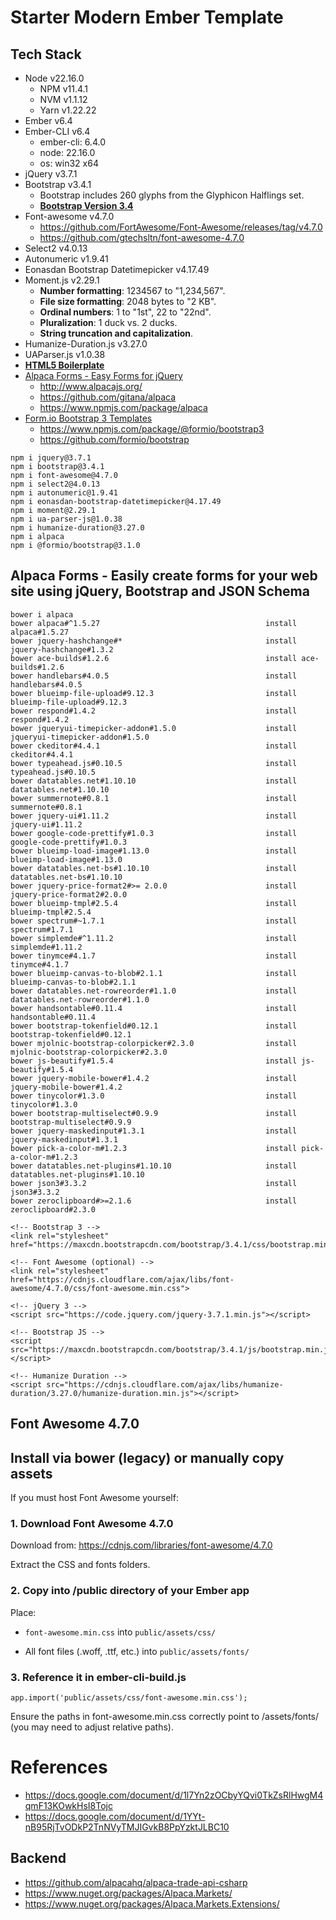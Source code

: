 # Starter Modern Ember Template

## Tech Stack
+ Node v22.16.0
  + NPM v11.4.1
  + NVM v1.1.12
  + Yarn v1.22.22
+ Ember v6.4
+ Ember-CLI v6.4
  + ember-cli: 6.4.0
  + node: 22.16.0
  + os: win32 x64
+ jQuery v3.7.1
+ Bootstrap v3.4.1
  + Bootstrap includes 260 glyphs from the Glyphicon Halflings set.
  + [**Bootstrap Version 3.4**](https://getbootstrap.com/docs/3.4/)
+ Font-awesome v4.7.0
  + https://github.com/FortAwesome/Font-Awesome/releases/tag/v4.7.0
  + https://github.com/gtechsltn/font-awesome-4.7.0
+ Select2 v4.0.13
+ Autonumeric v1.9.41
+ Eonasdan Bootstrap Datetimepicker v4.17.49
+ Moment.js v2.29.1
  + **Number formatting**: 1234567 to "1,234,567".
  + **File size formatting**: 2048 bytes to "2 KB".
  + **Ordinal numbers**: 1 to "1st", 22 to "22nd".
  + **Pluralization**: 1 duck vs. 2 ducks.
  + **String truncation and capitalization**.
+ Humanize-Duration.js v3.27.0
+ UAParser.js v1.0.38
+ [**HTML5 Boilerplate**](https://github.com/h5bp/html5-boilerplate/)
+ [Alpaca Forms - Easy Forms for jQuery](https://www.npmjs.com/package/alpaca)
  + http://www.alpacajs.org/
  + https://github.com/gitana/alpaca
  + https://www.npmjs.com/package/alpaca
+ [Form.io Bootstrap 3 Templates](https://github.com/formio/bootstrap)
  + https://www.npmjs.com/package/@formio/bootstrap3
  + https://github.com/formio/bootstrap

```
npm i jquery@3.7.1
npm i bootstrap@3.4.1
npm i font-awesome@4.7.0
npm i select2@4.0.13
npm i autonumeric@1.9.41
npm i eonasdan-bootstrap-datetimepicker@4.17.49
npm i moment@2.29.1
npm i ua-parser-js@1.0.38
npm i humanize-duration@3.27.0
npm i alpaca
npm i @formio/bootstrap@3.1.0
```

## Alpaca Forms - Easily create forms for your web site using jQuery, Bootstrap and JSON Schema

```
bower i alpaca
bower alpaca#^1.5.27                                     install alpaca#1.5.27
bower jquery-hashchange#*                                install jquery-hashchange#1.3.2
bower ace-builds#1.2.6                                   install ace-builds#1.2.6
bower handlebars#4.0.5                                   install handlebars#4.0.5
bower blueimp-file-upload#9.12.3                         install blueimp-file-upload#9.12.3
bower respond#1.4.2                                      install respond#1.4.2
bower jqueryui-timepicker-addon#1.5.0                    install jqueryui-timepicker-addon#1.5.0
bower ckeditor#4.4.1                                     install ckeditor#4.4.1
bower typeahead.js#0.10.5                                install typeahead.js#0.10.5
bower datatables.net#1.10.10                             install datatables.net#1.10.10
bower summernote#0.8.1                                   install summernote#0.8.1
bower jquery-ui#1.11.2                                   install jquery-ui#1.11.2
bower google-code-prettify#1.0.3                         install google-code-prettify#1.0.3
bower blueimp-load-image#1.13.0                          install blueimp-load-image#1.13.0
bower datatables.net-bs#1.10.10                          install datatables.net-bs#1.10.10
bower jquery-price-format2#>= 2.0.0                      install jquery-price-format2#2.0.0
bower blueimp-tmpl#2.5.4                                 install blueimp-tmpl#2.5.4
bower spectrum#~1.7.1                                    install spectrum#1.7.1
bower simplemde#^1.11.2                                  install simplemde#1.11.2
bower tinymce#4.1.7                                      install tinymce#4.1.7
bower blueimp-canvas-to-blob#2.1.1                       install blueimp-canvas-to-blob#2.1.1
bower datatables.net-rowreorder#1.1.0                    install datatables.net-rowreorder#1.1.0
bower handsontable#0.11.4                                install handsontable#0.11.4
bower bootstrap-tokenfield#0.12.1                        install bootstrap-tokenfield#0.12.1
bower mjolnic-bootstrap-colorpicker#2.3.0                install mjolnic-bootstrap-colorpicker#2.3.0
bower js-beautify#1.5.4                                  install js-beautify#1.5.4
bower jquery-mobile-bower#1.4.2                          install jquery-mobile-bower#1.4.2
bower tinycolor#1.3.0                                    install tinycolor#1.3.0
bower bootstrap-multiselect#0.9.9                        install bootstrap-multiselect#0.9.9
bower jquery-maskedinput#1.3.1                           install jquery-maskedinput#1.3.1
bower pick-a-color-m#1.2.3                               install pick-a-color-m#1.2.3
bower datatables.net-plugins#1.10.10                     install datatables.net-plugins#1.10.10
bower json3#3.3.2                                        install json3#3.3.2
bower zeroclipboard#>=2.1.6                              install zeroclipboard#2.3.0
```

```
<!-- Bootstrap 3 -->
<link rel="stylesheet" href="https://maxcdn.bootstrapcdn.com/bootstrap/3.4.1/css/bootstrap.min.css">

<!-- Font Awesome (optional) -->
<link rel="stylesheet" href="https://cdnjs.cloudflare.com/ajax/libs/font-awesome/4.7.0/css/font-awesome.min.css">

<!-- jQuery 3 -->
<script src="https://code.jquery.com/jquery-3.7.1.min.js"></script>

<!-- Bootstrap JS -->
<script src="https://maxcdn.bootstrapcdn.com/bootstrap/3.4.1/js/bootstrap.min.js"></script>

<!-- Humanize Duration -->
<script src="https://cdnjs.cloudflare.com/ajax/libs/humanize-duration/3.27.0/humanize-duration.min.js"></script>
```

## Font Awesome 4.7.0

## Install via bower (legacy) or manually copy assets

If you must host Font Awesome yourself:

### 1. Download Font Awesome 4.7.0

Download from: https://cdnjs.com/libraries/font-awesome/4.7.0

Extract the CSS and fonts folders.

### 2. Copy into /public directory of your Ember app

Place:

+ ```font-awesome.min.css``` into ```public/assets/css/```

+ All font files (.woff, .ttf, etc.) into ```public/assets/fonts/```

### 3. Reference it in ember-cli-build.js

```
app.import('public/assets/css/font-awesome.min.css');
```

Ensure the paths in font-awesome.min.css correctly point to /assets/fonts/ (you may need to adjust relative paths).

# References
+ https://docs.google.com/document/d/1l7Yn2zOCbyYQvi0TkZsRlHwgM4qmF13KOwkHsI8Tojc
+ https://docs.google.com/document/d/1YYt-nB95RjTvODkP2TnNVyTMJIGvkB8PpYzktJLBC10

## Backend
+ https://github.com/alpacahq/alpaca-trade-api-csharp
+ https://www.nuget.org/packages/Alpaca.Markets/
+ https://www.nuget.org/packages/Alpaca.Markets.Extensions/

